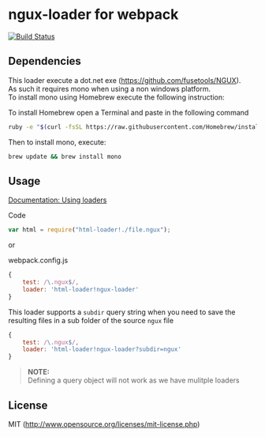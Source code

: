 # ngux-loader for webpack
[![Build Status](https://travis-ci.org/mcfly-io/ngux-loader.svg?branch=master)](https://travis-ci.org/mcfly-io/ngux-loader)

## Dependencies
This loader execute a dot.net exe (https://github.com/fusetools/NGUX).    
As such it requires mono when using a non windows platform.   
To install mono using Homebrew execute the following instruction:

To install Homebrew open a Terminal and paste in the following command
```sh
ruby -e "$(curl -fsSL https://raw.githubusercontent.com/Homebrew/install/master/install)"
```
Then to install mono, execute:
```sh
brew update && brew install mono
```



## Usage

[Documentation: Using loaders](http://webpack.github.io/docs/using-loaders.html)

Code
``` javascript
var html = require("html-loader!./file.ngux");
```

or

webpack.config.js
```js
{
    test: /\.ngux$/,
    loader: 'html-loader!ngux-loader'
}
```

This loader supports a `subdir` query string when you need to save the resulting files in
a sub folder of the source `ngux` file

```js
{
    test: /\.ngux$/,
    loader: 'html-loader!ngux-loader?subdir=ngux'
}
```

> **NOTE:**    
> Defining a query object will not work as we have mulitple loaders

## License

MIT (http://www.opensource.org/licenses/mit-license.php)
